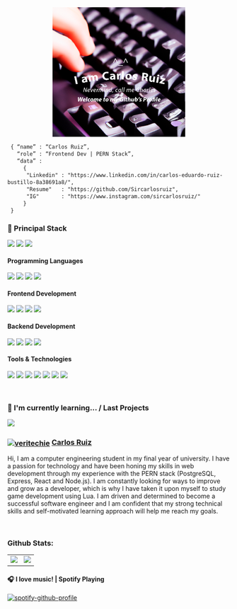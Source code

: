 <img src="./img/welcome.png" alt="background" style="width:70%; margin-left:auto; margin-right:auto; display: block; width:300px"/>

```shell
 { “name” : “Carlos Ruiz”,
   “role” : “Frontend Dev | PERN Stack”,
   “data” :
     {
      "Linkedin" : "https://www.linkedin.com/in/carlos-eduardo-ruiz-bustillo-8a38691a8/",
      "Resume"   : "https://github.com/Sircarlosruiz",
      "IG"       : "https://www.instagram.com/sircarlosruiz/"
     }
 }
```

<h3>
  🚀 Principal Stack
</h3> 
<p>
  <img src="https://img.shields.io/badge/PostgreSQL-316192?style=for-the-badge&logo=postgresql&logoColor=white">
 
  <img src="https://img.shields.io/badge/React-20232A?style=for-the-badge&logo=react&logoColor=61DAFB">
  <img src="https://img.shields.io/badge/Node.js-339933?style=for-the-badge&logo=nodedotjs&logoColor=white">
  <!-- <img src="https://img.shields.io/badge/Express.js-000000?style=for-the-badge&logo=express&logoColor=white"> -->
</p>
  
<h4>Programming Languages</h4>
<p>
  <img src="https://img.shields.io/badge/Java-ED8B00?style=for-the-badge&logo=java&logoColor=white">
  <img src="https://img.shields.io/badge/JavaScript-F7DF1E?style=for-the-badge&logo=javascript&logoColor=black">
  <img src="https://img.shields.io/badge/C%23-239120?style=for-the-badge&logo=c-sharp&logoColor=white
">
<img src="	https://img.shields.io/badge/Lua-2C2D72?style=for-the-badge&logo=lua&logoColor=white">
</p>
<h4>Frontend Development</h4>
<p>
  <img src="https://img.shields.io/badge/HTML5-E34F26?style=for-the-badge&logo=html5&logoColor=white">
  <img src="https://img.shields.io/badge/CSS3-1572B6?style=for-the-badge&logo=css3&logoColor=white">
  <img src="https://img.shields.io/badge/Sass-CC6699?style=for-the-badge&logo=sass&logoColor=white">
  <img src="https://img.shields.io/badge/React-20232A?style=for-the-badge&logo=react&logoColor=61DAFB">
</p>
<h4>Backend Development</h4>
<p>
  <img src="https://img.shields.io/badge/Node.js-339933?style=for-the-badge&logo=nodedotjs&logoColor=white">
  <img src="https://img.shields.io/badge/.NET-5C2D91?style=for-the-badge&logo=.net&logoColor=white">
  <!-- <img src="https://img.shields.io/badge/Express.js-000000?style=for-the-badge&logo=express&logoColor=white"> -->
  <img src="https://img.shields.io/badge/PostgreSQL-316192?style=for-the-badge&logo=postgresql&logoColor=white">
  <img src="https://img.shields.io/badge/MySQL-005C84?style=for-the-badge&logo=mysql&logoColor=white">
</p>
<h4>Tools & Technologies</h4>
<p>
  <img src="https://img.shields.io/badge/Git-F05032?style=for-the-badge&logo=git&logoColor=white">
  <img src="https://img.shields.io/badge/GitHub-100000?style=for-the-badge&logo=github&logoColor=white">
  <img src="https://img.shields.io/badge/Linux-FCC624?style=for-the-badge&logo=linux&logoColor=black">
  <img src="https://img.shields.io/badge/Notion-000000?style=for-the-badge&logo=notion&logoColor=white">
  <img src="https://img.shields.io/badge/Postman-FF6C37?style=for-the-badge&logo=Postman&logoColor=white">
  <img src="https://img.shields.io/badge/Microsoft_Excel-217346?style=for-the-badge&logo=microsoft-excel&logoColor=white">
  <img src="https://img.shields.io/badge/Powershell-2CA5E0?style=for-the-badge&logo=powershell&logoColor=white">
</p>
</br>

### 🌱 I'm currently learning... / Last Projects
 <img src="https://img.shields.io/badge/Express.js-000000?style=for-the-badge&logo=express&logoColor=white">

  </br>

### <a href="https://www.instagram.com/sircarlosruiz/" target="blank"><img align="center" src="https://raw.githubusercontent.com/rahuldkjain/github-profile-readme-generator/master/src/images/icons/Social/instagram.svg" alt="veritechie" height="30" width="40" /></a> <a href="https://www.instagram.com/sircarlosruiz/" target="_blank">Carlos Ruiz</a>

Hi, I am a computer engineering student in my final year of university. I have a passion for technology and have been honing my skills in web development through my experience with the PERN stack (PostgreSQL, Express, React and Node.js). I am constantly looking for ways to improve and grow as a developer, which is why I have taken it upon myself to study game development using Lua. I am driven and determined to become a successful software engineer and I am confident that my strong technical skills and self-motivated learning approach will help me reach my goals.
</br>

</br>

### Github Stats:

<table>
  <tr>
    <td valign="top"><img src="https://github-readme-stats.vercel.app/api/top-langs/?username=sircarlosruiz&theme=radical&card_width=450em)]"/></td>
    <td valign="center"><img height="180em" src="https://github-readme-stats.vercel.app/api?username=sircarlosruiz&show_icons=true&hide_border=true&&count_private=true&include_all_commits=true&theme=radical&hide_stars=false" /></td>
  </tr>
</table>

#### 🎧 I love music! | Spotify Playing

[![spotify-github-profile](https://spotify-github-profile.vercel.app/api/view?uid=p4homytb6ezgm67s743mtnuk7&cover_image=true&theme=default&show_offline=false&background_color=121212)](https://github.com/kittinan/spotify-github-profile)
